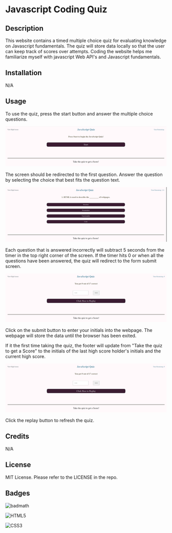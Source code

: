 # Javascript Coding Quiz

## Description

This website contains a timed multiple choice quiz for evaluating knowledge on Javascript fundamentals. The quiz will store data locally so that the user can keep track of scores over attempts. Coding the website helps me familiarize myself with javascript Web API's and Javascript fundamentals.


## Installation

N/A

## Usage

To use the quiz, press the start button and answer the multiple choice questions.

![Start screen for Javascript Quiz](assets/images/Start.png)

The screen should be redirected to the first question. Answer the question by selecting the choice that best fits the question text.

![Multiple choice screen](assets/images/Question.png)

Each question that is answered incorrectly will subtract 5 seconds from the timer in the top right corner of the screen. If the timer hits 0 or when all the questions have been answered, the quiz will redirect to the form submit screen.

![Initial and Submit Screen](assets/images/FormSub.png)

Click on the submit button to enter your initials into the webpage. The webpage will store the data until the browser has been exited.

If it the first time taking the quiz, the footer will update from "Take the quiz to get a Score" to the initials of the last high score holder's initials and the current high score.

![High Score update](assets/images/FormSub.png)

Click the replay button to refresh the quiz.

## Credits

N/A

## License

MIT License. Please refer to the LICENSE in the repo.

## Badges

![badmath](https://img.shields.io/github/languages/top/nielsenjared/badmath)

![HTML5](https://img.shields.io/badge/HTML5-E34F26?style=for-the-badge&logo=html5&logoColor=white)

![CSS3](https://img.shields.io/badge/CSS3-1572B6?style=for-the-badge&logo=css3&logoColor=white)

